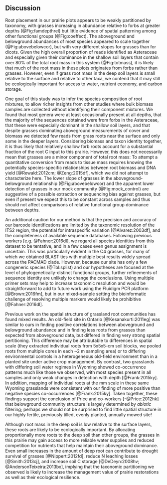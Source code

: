 
## Discussion

Root placement in our prairie plots appears to be weakly partitioned by taxonomy, with grasses increasing in abundance relative to forbs at greater depths (@Fig:famdepthrel) but little evidence of spatial patterning among other functional groups (@Fig:coeffect). The aboveground and belowground abundances of most species appeared to scale together (@Fig:abovebelowcor), but with very different slopes for grasses than for dicots. Given the high overall proportion of reads identified as Asteraceae and especially given their dominance in the shallow soil layers that contain over 80% of the total root mass in this system (@Fig:totmass), it is likely that much of the root mass in these plots originates from forbs rather than grasses. However, even if grass root mass in the deep soil layers is small relative to the surface and relative to other taxa, we contend that it may still be ecologically important for access to water, nutrient economy, and carbon storage.

One goal of this study was to infer the species composition of root mixtures, to allow richer insights from other studies where bulk biomass samples are collected without identifying their component mixtures. We found that most genera were at least occasionally present at all depths, that the majority of the sequences obtained were from forbs in the Asteraceae, that these were especially dominant in the shallow soil layers, and that despite grasses dominating aboveground measurements of cover and biomass we detected few reads from grass roots near the surface and only some in the deeper layers. Considering biomass and taxon identity together, it is thus likely that relatively shallow forb roots account for a substantial fraction of the root C input to this prairie.
However, this does not necessarily mean that grasses are a minor component of total root mass: To attempt a quantitative conversion from reads to tissue mass requires knowing the potentially species-specific relationships between root biomass and DNA yield [@Rewald:2012cm; @Zeng:2015df], which we did not attempt to characterize here. The lower slope of grasses in the aboveground-belowground relationship (@Fig:abovebelowcor) and the apparent lower detection of grasses in our mock community (@Fig:mock_control) are suggestive of a possible extraction or sequencing bias against grasses, but even if present we expect this to be constant across samples and thus should not affect comparisons of relative functional group dominance between depths.

An additional caution for our method is that the precision and accuracy of our barcode identifications are limited by the taxonomic resolution of the ITS2 region, the potential for intraspecific variation [@Alvarez:2003df], and the completeness of available sequence databases. Following previous workers [e.g. @Fahner:2016dl], we regard all species identities from this dataset to be tentative, and in a few cases even genus assignment is uncertain. This was particularly evident in the C4 grasses, for many of which we obtained BLAST ties with multiple best results widely spread across the PACMAD clade. However, because our site has only a few congeneric species (@Tbl:splist) and our hypotheses are focused at the level of phylogenetically-distinct functional groups, further refinements of sequence identity are unlikely to change the conclusions. Using multiple primer sets may help to increase taxonomic resolution and would be straightforward to add to future work using the Fluidigm PCR platform [@Brown:2016fm], but in our mixed-sample setting the bioinformatic challenge of resolving multiple markers would likely be prohibitive [@Fahner:2016dl].

Previous work on the spatial structure of grassland root communities has found mixed results. An old-field site in Ontario [@Kesanakurti:2011eg] was similar to ours in finding positive correlations between aboveground and belowground abundance and in finding less roots from grasses than expected from aboveground data, but differed in finding very strong spatial pertitioning. This difference may be attributable to differences in spatial scale (they extracted individual roots from 5x5x5-cm soil blocks, we pooled roots from multiple cores in each ~2 m sampling area) or to differing environmental controls in a heterogeneous old-field environment than in a planted site under active crop management. By contrast, two grasslands with differing soil water regimes in Wyoming showed co-occurrence patterns much like those we observed, with most species present in all samples and only weak changes in detection with depth [@Frank:2015ky]. In addition, mapping of individual roots at the mm scale in these same Wyoming grasslands were consistent with our finding of more positive than negative species co-occurrences [@Frank:2015ky]. Taken together, these findings support the conclusion of Price and co-workers [-@Price:2012hk] that belowground community structure is largely determined by *abiotic* filtering; perhaps we should not be surprised to find little spatial structure in our highly fertile, previously tilled, evenly planted, annually mowed site!

Although root mass in the deep soil is low relative to the surface layers, these roots are likely to be ecologically important. By allocating proportionally more roots to the deep soil than other groups, the grasses in this prairie may gain access to more reliable water supplies and reduced competition for nutrients that help maintain their aboveground dominance. Even small increases in the amount of deep root can contribute to drought survival of grasses [@Nippert:2012fd], reduce N leaching losses [@Smith:2013cj], and increase soil C storage [@DeDeyn:2008hv; @AndersonTeixeira:2013bx], implying that the taxonomic partitioning we observed is likely to increase the management value of prairie restorations as well as their ecological resilience.
